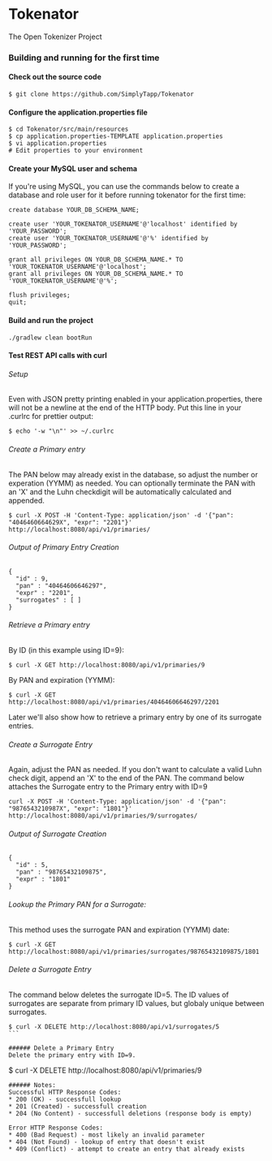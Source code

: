 # Tokenator

The Open Tokenizer Project

### Building and running for the first time

#### Check out the source code
```
$ git clone https://github.com/SimplyTapp/Tokenator
```

#### Configure the application.properties file
```
$ cd Tokenator/src/main/resources
$ cp application.properties-TEMPLATE application.properties
$ vi application.properties
# Edit properties to your environment
```

#### Create your MySQL user and schema
If you're using MySQL, you can use the commands below to create a database
and role user for it before running tokenator for the first time:
```
create database YOUR_DB_SCHEMA_NAME;

create user 'YOUR_TOKENATOR_USERNAME'@'localhost' identified by 'YOUR_PASSWORD';
create user 'YOUR_TOKENATOR_USERNAME'@'%' identified by 'YOUR_PASSWORD';

grant all privileges ON YOUR_DB_SCHEMA_NAME.* TO 'YOUR_TOKENATOR_USERNAME'@'localhost';
grant all privileges ON YOUR_DB_SCHEMA_NAME.* TO 'YOUR_TOKENATOR_USERNAME'@'%';

flush privileges;
quit;
```

#### Build and run the project
```
./gradlew clean bootRun
```

#### Test REST API calls with curl

###### Setup
Even with JSON pretty printing enabled in your application.properties, there will
not be a newline at the end of the HTTP body.  Put this line in your .curlrc for
prettier output:
```
$ echo '-w "\n"' >> ~/.curlrc
```

###### Create a Primary entry
The PAN below may already exist in the database, so adjust the number or
experation (YYMM) as needed.  You can optionally terminate the PAN with an 'X'
and the Luhn checkdigit will be automatically calculated and appended.

```
$ curl -X POST -H 'Content-Type: application/json' -d '{"pan": "4046460664629X", "expr": "2201"}' http://localhost:8080/api/v1/primaries/
```
###### Output of Primary Entry Creation
```
{
  "id" : 9,
  "pan" : "40464606646297",
  "expr" : "2201",
  "surrogates" : [ ]
}
```

###### Retrieve a Primary entry
By ID (in this example using ID=9):
```
$ curl -X GET http://localhost:8080/api/v1/primaries/9
```
By PAN and expiration (YYMM):
```
$ curl -X GET http://localhost:8080/api/v1/primaries/40464606646297/2201
```
Later we'll also show how to retrieve a primary entry by one of its surrogate
entries.

###### Create a Surrogate Entry
Again, adjust the PAN as needed.  If you don't want to calculate a valid Luhn
check digit, append an 'X' to the end of the PAN.  The command below attaches
the Surrogate entry to the Primary entry with ID=9

```
curl -X POST -H 'Content-Type: application/json' -d '{"pan": "9876543210987X", "expr": "1801"}' http://localhost:8080/api/v1/primaries/9/surrogates/
```
###### Output of Surrogate Creation
```
{
  "id" : 5,
  "pan" : "98765432109875",
  "expr" : "1801"
}
```

###### Lookup the Primary PAN for a Surrogate:
This method uses the surrogate PAN and expiration (YYMM) date:
```
$ curl -X GET http://localhost:8080/api/v1/primaries/surrogates/98765432109875/1801
```

###### Delete a Surrogate Entry
The command below deletes the surrogate ID=5.  The ID values of surrogates are
separate from primary ID values, but globaly unique between surrogates.
````
$ curl -X DELETE http://localhost:8080/api/v1/surrogates/5
```

###### Delete a Primary Entry
Delete the primary entry with ID=9.
````
$ curl -X DELETE http://localhost:8080/api/v1/primaries/9
````
###### Notes:
Successful HTTP Response Codes:
* 200 (OK) - successfull lookup
* 201 (Created) - successfull creation
* 204 (No Content) - successfull deletions (response body is empty)

Error HTTP Response Codes:
* 400 (Bad Request) - most likely an invalid parameter
* 404 (Not Found) - lookup of entry that doesn't exist
* 409 (Conflict) - attempt to create an entry that already exists
